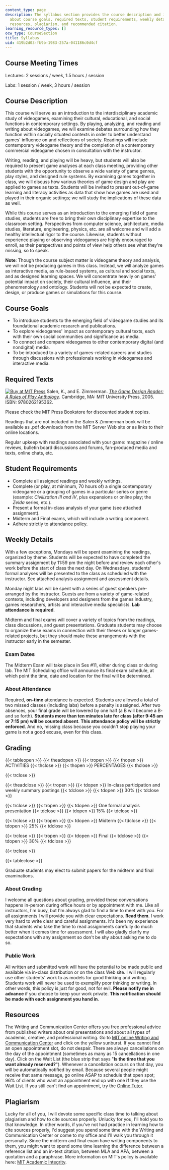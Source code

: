 ```yaml
---
content_type: page
description: The syllabus section provides the course description and information
  about course goals, required texts, student requirements, weekly details, grading,
  resources, plagiarism, and recommended citation.
learning_resource_types: []
ocw_type: CourseSection
title: Syllabus
uid: 419b2d03-fb9b-1983-257a-041186c0d4cf
---
```


Course Meeting Times
--------------------

Lectures: 2 sessions / week, 1.5 hours / session

Labs: 1 session / week, 3 hours / session

Course Description
------------------

This course will serve as an introduction to the interdisciplinary academic study of videogames, examining their cultural, educational, and social functions in contemporary settings. By playing, analyzing, and reading and writing about videogames, we will examine debates surrounding how they function within socially situated contexts in order to better understand games' influence on and reflections of society. Readings will include contemporary videogame theory and the completion of a contemporary commercial videogame chosen in consultation with the instructor.

Writing, reading, and playing will be heavy, but students will also be required to present game analyses at each class meeting, providing other students with the opportunity to observe a wide variety of game genres, play styles, and designed rule systems. By examining games together in class, we will discuss how various theories of game design and play are applied to games as texts. Students will be invited to present out-of-game learning and literacy activities as data that show how games are used and played in their organic settings; we will study the implications of these data as well.

While this course serves as an introduction to the emerging field of game studies, students are free to bring their own disciplinary expertise to the classroom setting. Perspectives from computer science, architecture, media studies, literature, engineering, physics, etc. are all welcome and will add a healthy intellectual rigor to the course. Likewise, students without experience playing or observing videogames are highly encouraged to enroll, as their perspectives and points of view help others see what they're missing, so to speak.

**Note**: Though the course subject matter is videogame theory and analysis, we will not be producing games in this class. Instead, we will analyze games as interactive media, as rule-based systems, as cultural and social texts, and as designed learning spaces. We will concentrate heavily on games' potential impact on society, their cultural influence, and their phenomenology and ontology. Students will not be expected to create, design, or produce games or simulations for this course.

Course Goals
------------

*   To introduce students to the emerging field of videogame studies and its foundational academic research and publications.
*   To explore videogames' impact as contemporary cultural texts, each with their own social communities and significance as media.
*   To connect and compare videogames to other contemporary digital (and nondigital) media.
*   To be introduced to a variety of games-related careers and studies through discussions with professionals working in videogames and interactive media.

Required Texts
--------------

[![Buy at MIT Press](/images/mp_logo.gif)](https://mitpress.mit.edu/9780262195362) Salen, K., and E. Zimmerman. [_The Game Design Reader: A Rules of Play Anthology_](https://mitpress.mit.edu/9780262195362). Cambridge, MA: MIT University Press, 2005. ISBN: 9780262195362.

Please check the MIT Press Bookstore for discounted student copies.

Readings that are not included in the Salen & Zimmerman book will be available as .pdf downloads from the MIT Server Web site or as links to their online locations.

Regular upkeep with readings associated with your game: magazine / online reviews, bulletin board discussions and forums, fan-produced media and texts, online chats, etc.

Student Requirements
--------------------

*   Complete all assigned readings and weekly writings.
*   Complete (or play, at minimum, 70 hours of) a single contemporary videogame or a grouping of games in a particular series or genre (example: _Civilization III and IV_, plus expansions or online play; the _Zelda_ series, etc.).
*   Present a formal in-class analysis of your game (see attached assignment).
*   Midterm and Final exams, which will include a writing component.
*   Adhere strictly to attendance policy.

Weekly Details
--------------

With a few exceptions, Mondays will be spent examining the readings, organized by theme. Students will be expected to have completed the summary assignment by 11:59 pm the night before and review each other's work before the start of class the next day. On Wednesdays, students' formal analyses will be presented to the class as scheduled with the instructor. See attached analysis assignment and assessment details.

Monday night labs will be spent with a series of guest speakers pre-arranged by the instructor. Guests are from a variety of game-related contexts, including developers and designers from the games industry, games researchers, artists and interactive media specialists. **Lab attendance is required**.

Midterm and final exams will cover a variety of topics from the readings, class discussions, and guest presentations. Graduate students may choose to organize these exams in connection with their theses or longer games-related projects, but they should make these arrangements with the instructor early in the semester.

### Exam Dates

The Midterm Exam will take place in Ses #11, either during class or during lab. The MIT Scheduling office will announce its final exam schedule, at which point the time, date and location for the final will be determined.

### About Attendance

Required, **on-time** attendance is expected. Students are allowed a total of two missed classes (including labs) before a penalty is assigned. After two absences, your final grade will be lowered by one half (a B will become a B- and so forth). **Students more than ten minutes late for class (after 9:45 am or 7:15 pm) will be counted absent**. **This attendance policy will be strictly enforced**. And no, missing class because you couldn't stop playing your game is not a good excuse, even for this class.

Grading
-------

{{< tableopen >}}
{{< theadopen >}}
{{< tropen >}}
{{< thopen >}}
ACTIVITIES
{{< thclose >}}
{{< thopen >}}
PERCENTAGES
{{< thclose >}}

{{< trclose >}}

{{< theadclose >}}
{{< tropen >}}
{{< tdopen >}}
In-class participation and weekly summary postings
{{< tdclose >}}
{{< tdopen >}}
30%
{{< tdclose >}}

{{< trclose >}}
{{< tropen >}}
{{< tdopen >}}
One formal analysis presentation
{{< tdclose >}}
{{< tdopen >}}
15%
{{< tdclose >}}

{{< trclose >}}
{{< tropen >}}
{{< tdopen >}}
Midterm
{{< tdclose >}}
{{< tdopen >}}
25%
{{< tdclose >}}

{{< trclose >}}
{{< tropen >}}
{{< tdopen >}}
Final
{{< tdclose >}}
{{< tdopen >}}
30%
{{< tdclose >}}

{{< trclose >}}

{{< tableclose >}}

Graduate students may elect to submit papers for the midterm and final examinations.

### About Grading

I welcome all questions about grading, provided these conversations happens in-person during office hours or by appointment with me. Like all instructors, I'm busy, but I'm always glad to find a time to meet with you. For all assignments I will provide you with clear expectations. **Read them**. I work very hard to write clear and careful assignments. It's been my experience that students who take the time to read assignments carefully do much better when it comes time for assessment. I will also gladly clarify my expectations with any assignment so don't be shy about asking me to do so.

### Public Work

All written and submitted work will have the potential to be made public and available via in-class distribution or on the class Web site. I will regularly use other students' work to as models for good thinking and writing. Students work will never be used to exemplify poor thinking or writing. In other words, this policy is just for good, not for evil. **Please notify me in advance** if you choose to keep your work private. **This notification should be made with each assignment you hand in**.

Resources
---------

The Writing and Communication Center offers you free professional advice from published writers about oral presentations and about all types of academic, creative, and professional writing. Go to [MIT online Writing and Communication Center](http://web.mit.edu/writing) and click on the yellow sunburst. If you cannot find an open appointment slot, do not despair. There are always cancellations on the day of the appointment (sometimes as many as 15 cancellations in one day). Click on the Wait List (the blue strip that says "**Is the time that you want already reserved?**"). Whenever a cancellation occurs on that day, you will be automatically notified by email. Because several people might receive that same message, go online ASAP to schedule that open spot; 96% of clients who want an appointment end up with one **if** they use the Wait List. If you still can't find an appointment, try the [Online Tutor](http://web.mit.edu/writing/Center/onlinetutor.html).

Plagiarism
----------

Lucky for all of you, I will devote some specific class time to talking about plagiarism and how to cite sources properly. Unlucky for you, I'll hold you to that knowledge. In other words, if you've not had practice in learning how to cite sources properly, I'd suggest you spend some time with the Writing and Communication Center or come to my office and I'll walk you through it personally. Since the midterm and final exam have writing components to them, you might want to spend some time learning the difference between a reference list and an in-text citation, between MLA and APA, between a quotation and a paraphrase. More information on MIT's policy is available here: [MIT Academic Integrity](http://web.mit.edu/academicintegrity/).